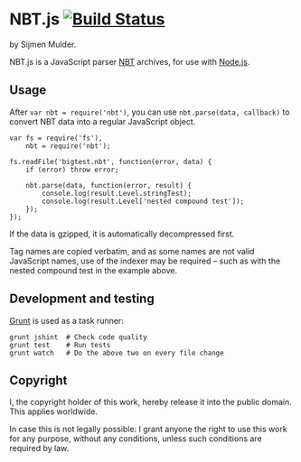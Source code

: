 NBT.js [![Build Status](https://travis-ci.org/sjmulder/nbt-js.png?branch=master)](https://travis-ci.org/sjmulder/nbt-js)
======

by Sijmen Mulder.

NBT.js is a JavaScript parser [NBT](http://www.minecraft.net/docs/NBT.txt) archives, for use with [Node.js](http://nodejs.org/).


Usage
-----

After `var nbt = require('nbt')`, you can use `nbt.parse(data, callback)` to convert NBT data into a regular JavaScript object.

    var fs = require('fs'),
    	nbt = require('nbt');

    fs.readFile('bigtest.nbt', function(error, data) {
    	if (error) throw error;

		nbt.parse(data, function(error, result) {
	    	console.log(result.Level.stringTest);
	    	console.log(result.Level['nested compound test']);
		});
    });

If the data is gzipped, it is automatically decompressed first.

Tag names are copied verbatim, and as some names are not valid JavaScript names, use of the indexer may be required – such as with the nested compound test in the example above.


Development and testing
-----------------------

[Grunt](http://gruntjs.com) is used as a task runner:

    grunt jshint  # Check code quality
    grunt test    # Run tests
    grunt watch   # Do the above two on every file change


Copyright
---------

I, the copyright holder of this work, hereby release it into the public domain. This applies worldwide.

In case this is not legally possible: I grant anyone the right to use this work for any purpose, without any conditions, unless such conditions are required by law.
